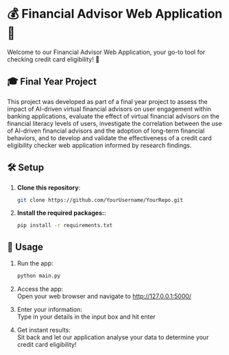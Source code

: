 # 💰 Financial Advisor Web Application 💼

Welcome to our Financial Advisor Web Application, your go-to tool for checking credit card eligibility! 🚀

## 🎓 Final Year Project

This project was developed as part of a final year project to assess the impact of AI-driven virtual financial advisors on user engagement within banking applications, evaluate the effect of virtual financial advisors on the financial literacy levels of users, investigate the correlation between the use of AI-driven financial advisors and the adoption of long-term financial behaviors, and to develop and validate the effectiveness of a credit card eligibility checker web application informed by research findings.

## 🛠️ Setup

1. **Clone this repository**:

   ```sh
   git clone https://github.com/YourUsername/YourRepo.git
   
2. **Install the required packages:**:

   ```sh
   pip install -r requirements.txt

## 🚀 Usage
1. Run the app:

   ```sh
   python main.py

2. Access the app: <br>
       Open your web browser and navigate to http://127.0.0.1:5000/
3. Enter your information: <br>
       Type in your details in the input box and hit enter
4. Get instant results: <br>
       Sit back and let our application analyse your data to determine your credit card eligibility!
